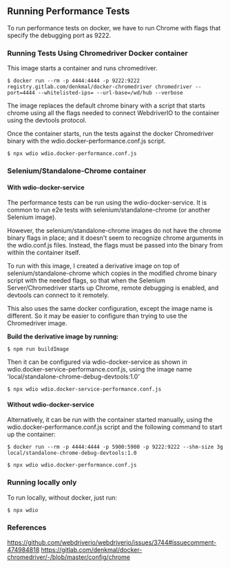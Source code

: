 ## Running Performance Tests

To run performance tests on docker, we have to run Chrome with flags that
specify the debugging port as 9222.

### Running Tests Using Chromedriver Docker container

This image starts a container and runs chromedriver.  

```
$ docker run --rm -p 4444:4444 -p 9222:9222 registry.gitlab.com/denkmal/docker-chromedriver chromedriver --port=4444 --whitelisted-ips= --url-base=/wd/hub --verbose
```

The image replaces the default chrome binary with a script that starts 
chrome using all the flags needed to connect WebdriverIO to the container using the devtools protocol.

Once the container starts, run the tests against the docker Chromedriver binary with the wdio.docker-performance.conf.js script.

```
$ npx wdio wdio.docker-performance.conf.js
```

### Selenium/Standalone-Chrome container

#### With wdio-docker-service

The performance tests can be run using the wdio-docker-service. It is common to run e2e tests with selenium/standalone-chrome (or another Selenium image).

However, the selenium/standalone-chrome images do not have the chrome binary flags in place; and it doesn't seem to recognize chrome arguments in the wdio.conf.js files. Instead, the flags must be passed into the binary from within the container itself.

To run with this image, I created a derivative image on top of selenium/standalone-chrome which copies in the modified chrome binary script with the needed flags, so that when the Selenium Server/Chromedriver starts up Chrome, remote debugging is enabled, and devtools can connect to it remotely.

This also uses the same docker configuration, except the image name is different. So it may be easier to configure than trying to use the Chromedriver image.


**Build the derivative image by running:**

```
$ npm run buildImage
```

Then it can be configured via wdio-docker-service as shown in wdio.docker-service-performance.conf.js, using the image name 'local/standalone-chrome-debug-devtools:1.0'

```
$ npx wdio wdio.docker-service-performance.conf.js
```

#### Without wdio-docker-service

Alternatively, it can be run with the container started manually, using the wdio.docker-performance.conf.js script and the following command to start up the container:

```
$ docker run --rm -p 4444:4444 -p 5900:5900 -p 9222:9222 --shm-size 3g local/standalone-chrome-debug-devtools:1.0
```

```
$ npx wdio wdio.docker-performance.conf.js
```

### Running locally only

To run locally, without docker, just run:

```
$ npx wdio
```


### References

https://github.com/webdriverio/webdriverio/issues/3744#issuecomment-474984818
https://gitlab.com/denkmal/docker-chromedriver/-/blob/master/config/chrome
